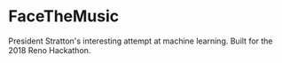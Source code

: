 # FaceTheMusic
President Stratton's interesting attempt at machine learning. Built for the 2018 Reno Hackathon.
